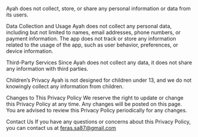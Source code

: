 Ayah does not collect, store, or share any personal information or data from its users.

Data Collection and Usage
Ayah does not collect any personal data, including but not limited to names, email addresses, phone numbers, or payment information.
The app does not track or store any information related to the usage of the app, such as user behavior, preferences, or device information.

Third-Party Services
Since Ayah does not collect any data, it does not share any information with third parties.

Children’s Privacy
Ayah is not designed for children under 13, and we do not knowingly collect any information from children.

Changes to This Privacy Policy
We reserve the right to update or change this Privacy Policy at any time. Any changes will be posted on this page. You are advised to review this Privacy Policy periodically for any changes.

Contact Us
If you have any questions or concerns about this Privacy Policy, you can contact us at feras.sa87@gmail.com

